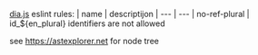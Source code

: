 [dia.js](https://github.com/do-/dia.js/wiki) eslint rules:
| name | descriptijon
| --- | ---
| no-ref-plural  | id_${en_plural} identifiers are not allowed

see https://astexplorer.net for node tree
